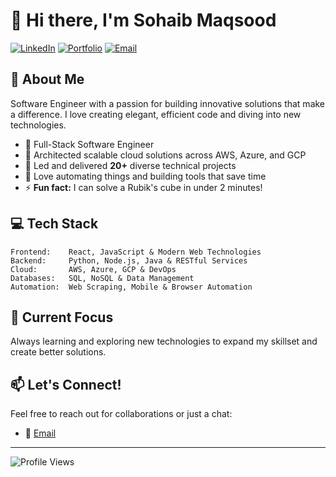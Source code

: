 # 👋 Hi there, I'm Sohaib Maqsood 
[![LinkedIn](https://img.shields.io/badge/LinkedIn-0077B5?style=for-the-badge&logo=linkedin&logoColor=white)](https://www.linkedin.com/in/sohaib-maqsood-3b0136292/)
[![Portfolio](https://img.shields.io/badge/Portfolio-FF5722?style=for-the-badge&logo=todoist&logoColor=white)](https://www.sohaib-portfolio.tech/)
[![Email](https://img.shields.io/badge/Email-D14836?style=for-the-badge&logo=gmail&logoColor=white)](mailto:sohaibmaqsood.se@gmail.com)

## 🚀 About Me
Software Engineer with a passion for building innovative solutions that make a difference. I love creating elegant, efficient code and diving into new technologies.
- 💼 Full-Stack Software Engineer
- 🚀 Architected scalable cloud solutions across AWS, Azure, and GCP
- 💪 Led and delivered **20+** diverse technical projects
- 🤖 Love automating things and building tools that save time
- ⚡ **Fun fact:** I can solve a Rubik's cube in under 2 minutes!

## 💻 Tech Stack
```
Frontend:    React, JavaScript & Modern Web Technologies
Backend:     Python, Node.js, Java & RESTful Services
Cloud:       AWS, Azure, GCP & DevOps
Databases:   SQL, NoSQL & Data Management
Automation:  Web Scraping, Mobile & Browser Automation
```

<!-- Commenting for now
## 📈 GitHub Stats
![GitHub Stats](https://github-readme-stats.vercel.app/api?username=sohaib-2&show_icons=true&theme=tokyonight)
![Top Languages](https://github-readme-stats.vercel.app/api/top-langs/?username=sohaib-2&layout=compact&theme=tokyonight)
-->

## 🌱 Current Focus
Always learning and exploring new technologies to expand my skillset and create better solutions.

## 📫 Let's Connect!
Feel free to reach out for collaborations or just a chat:
- 📧 [Email](mailto:sohaibmaqsood.se@gmail.com)
---

![Profile Views](https://komarev.com/ghpvc/?username=sohaib-2)
